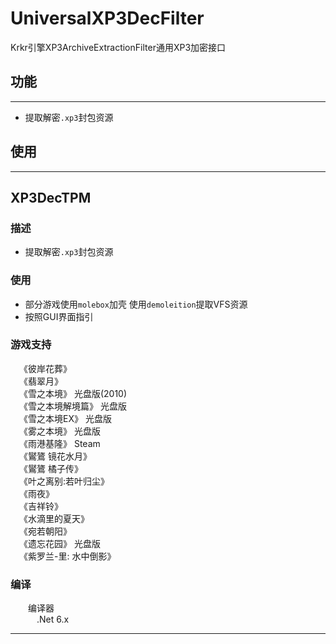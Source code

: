 # UniversalXP3DecFilter

Krkr引擎XP3ArchiveExtractionFilter通用XP3加密接口

## 功能
---
* 提取解密`.xp3`封包资源

## 使用
---
## XP3DecTPM
### 描述
* 提取解密`.xp3`封包资源
### 使用
* 部分游戏使用`molebox`加壳 使用`demoleition`提取VFS资源
* 按照GUI界面指引
### 游戏支持
&emsp;《彼岸花葬》<br>
&emsp;《翡翠月》<br>
&emsp;《雪之本境》 光盘版(2010)<br>
&emsp;《雪之本境解境篇》 光盘版<br>
&emsp;《雪之本境EX》 光盘版<br>
&emsp;《雾之本境》 光盘版<br>
&emsp;《雨港基隆》 Steam<br>
&emsp;《鸑鷟 镜花水月》<br>
&emsp;《鸑鷟 橘子传》<br>
&emsp;《叶之离别:若叶归尘》<br>
&emsp;《雨夜》<br>
&emsp;《吉祥铃》<br>
&emsp;《水滴里的夏天》<br>
&emsp;《宛若朝阳》<br>
&emsp;《遗忘花园》 光盘版<br>
&emsp;《紫罗兰-里: 水中倒影》<br>
### 编译
&emsp;&emsp;编译器<br>
&emsp;&emsp;&emsp;.Net 6.x<br>

---
